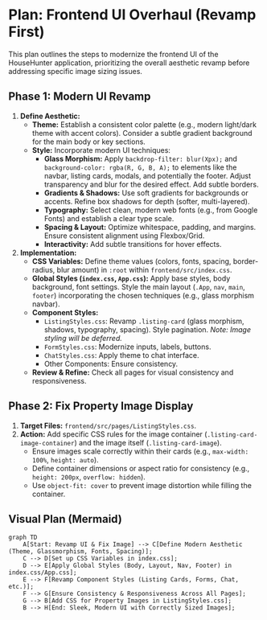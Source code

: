 # Plan: Frontend UI Overhaul (Revamp First)

This plan outlines the steps to modernize the frontend UI of the HouseHunter application, prioritizing the overall aesthetic revamp before addressing specific image sizing issues.

## Phase 1: Modern UI Revamp

1.  **Define Aesthetic:**
    *   **Theme:** Establish a consistent color palette (e.g., modern light/dark theme with accent colors). Consider a subtle gradient background for the main body or key sections.
    *   **Style:** Incorporate modern UI techniques:
        *   **Glass Morphism:** Apply `backdrop-filter: blur(Xpx);` and `background-color: rgba(R, G, B, A);` to elements like the navbar, listing cards, modals, and potentially the footer. Adjust transparency and blur for the desired effect. Add subtle borders.
        *   **Gradients & Shadows:** Use soft gradients for backgrounds or accents. Refine box shadows for depth (softer, multi-layered).
        *   **Typography:** Select clean, modern web fonts (e.g., from Google Fonts) and establish a clear type scale.
        *   **Spacing & Layout:** Optimize whitespace, padding, and margins. Ensure consistent alignment using Flexbox/Grid.
        *   **Interactivity:** Add subtle transitions for hover effects.
2.  **Implementation:**
    *   **CSS Variables:** Define theme values (colors, fonts, spacing, border-radius, blur amount) in `:root` within `frontend/src/index.css`.
    *   **Global Styles (`index.css`, `App.css`):** Apply base styles, body background, font settings. Style the main layout (`.App`, `nav`, `main`, `footer`) incorporating the chosen techniques (e.g., glass morphism navbar).
    *   **Component Styles:**
        *   `ListingStyles.css`: Revamp `.listing-card` (glass morphism, shadows, typography, spacing). Style pagination. *Note: Image styling will be deferred.*
        *   `FormStyles.css`: Modernize inputs, labels, buttons.
        *   `ChatStyles.css`: Apply theme to chat interface.
        *   Other Components: Ensure consistency.
    *   **Review & Refine:** Check all pages for visual consistency and responsiveness.

## Phase 2: Fix Property Image Display

1.  **Target Files:** `frontend/src/pages/ListingStyles.css`.
2.  **Action:** Add specific CSS rules for the image container (`.listing-card-image-container`) and the image itself (`.listing-card-image`).
    *   Ensure images scale correctly within their cards (e.g., `max-width: 100%`, `height: auto`).
    *   Define container dimensions or aspect ratio for consistency (e.g., `height: 200px`, `overflow: hidden`).
    *   Use `object-fit: cover` to prevent image distortion while filling the container.

## Visual Plan (Mermaid)

```mermaid
graph TD
    A[Start: Revamp UI & Fix Image] --> C[Define Modern Aesthetic (Theme, Glassmorphism, Fonts, Spacing)];
    C --> D[Set up CSS Variables in index.css];
    D --> E[Apply Global Styles (Body, Layout, Nav, Footer) in index.css/App.css];
    E --> F[Revamp Component Styles (Listing Cards, Forms, Chat, etc.)];
    F --> G[Ensure Consistency & Responsiveness Across All Pages];
    G --> B[Add CSS for Property Images in ListingStyles.css];
    B --> H[End: Sleek, Modern UI with Correctly Sized Images];
